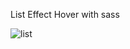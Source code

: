 List Effect Hover with sass


![list](https://github.com/PabloJimenezcr/list3D/assets/84550521/69e1828b-7484-42f2-8412-bbb0a92f6019)
